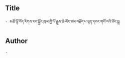 ## Title
	- མཚོ་ལྷོ་བོད་རིགས་རང་སྐྱོང་ཁུལ་གྱི་ལོ་རྒྱུས་ཆེ་ལོང་ཙམ་བརྗོད་པ་སྙན་དབང་གསོ་བའི་ཅོང་སྒྲ

## Author
	- 

